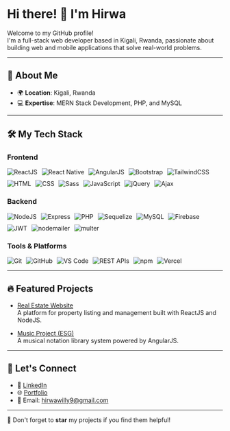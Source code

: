 # Hi there! 👋 I'm Hirwa  

Welcome to my GitHub profile!  
I'm a full-stack web developer based in Kigali, Rwanda, passionate about building web and mobile applications that solve real-world problems.  

---

## 🌟 About Me  

- 🌍 **Location**: Kigali, Rwanda  
- 💻 **Expertise**: MERN Stack Development, PHP, and MySQL  

---

## 🛠️ My Tech Stack  
### Frontend  
<div style="display: flex; flex-wrap: wrap; gap: 10px;">
  <img src="https://img.shields.io/badge/ReactJS-%2320232a.svg?style=flat&logo=react&logoColor=%2361DAFB" alt="ReactJS">
  <img src="https://img.shields.io/badge/React%20Native-%2320232a.svg?style=flat&logo=react&logoColor=%2361DAFB" alt="React Native">
  <img src="https://img.shields.io/badge/AngularJS-E23237?style=flat&logo=angularjs&logoColor=white" alt="AngularJS">
  <img src="https://img.shields.io/badge/Bootstrap-%23563D7C.svg?style=flat&logo=bootstrap&logoColor=white" alt="Bootstrap">
  <img src="https://img.shields.io/badge/TailwindCSS-%2338B2AC.svg?style=flat&logo=tailwind-css&logoColor=white" alt="TailwindCSS">
  <img src="https://img.shields.io/badge/HTML-%23E34F26.svg?style=flat&logo=html5&logoColor=white" alt="HTML">
  <img src="https://img.shields.io/badge/CSS-%231572B6.svg?style=flat&logo=css3&logoColor=white" alt="CSS">
  <img src="https://img.shields.io/badge/Sass-%23CC6699.svg?style=flat&logo=sass&logoColor=white" alt="Sass">
  <img src="https://img.shields.io/badge/JavaScript-%23F7DF1E.svg?style=flat&logo=javascript&logoColor=black" alt="JavaScript">
  <img src="https://img.shields.io/badge/jQuery-%230769AD.svg?style=flat&logo=jquery&logoColor=white" alt="jQuery">
  <img src="https://img.shields.io/badge/Ajax-007FFF?style=flat&logo=javascript&logoColor=white" alt="Ajax">
</div>

### Backend  
<div style="display: flex; flex-wrap: wrap; gap: 10px;">
  <img src="https://img.shields.io/badge/Node.js-339933?style=flat&logo=nodedotjs&logoColor=white" alt="NodeJS">
  <img src="https://img.shields.io/badge/Express.js-%23404d59.svg?style=flat&logo=express&logoColor=%2361DAFB" alt="Express">
  <img src="https://img.shields.io/badge/PHP-%23777BB4.svg?style=flat&logo=php&logoColor=white" alt="PHP">
  <img src="https://img.shields.io/badge/Sequelize-52B0E7?style=flat&logo=sequelize&logoColor=white" alt="Sequelize">
  <img src="https://img.shields.io/badge/MySQL-%2300f.svg?style=flat&logo=mysql&logoColor=white" alt="MySQL">
  <img src="https://img.shields.io/badge/Firebase-%23039BE5.svg?style=flat&logo=firebase" alt="Firebase">
  <img src="https://img.shields.io/badge/JWT-black?style=flat&logo=JSON%20web%20tokens" alt="JWT">
  <img src="https://img.shields.io/badge/nodemailer-EA4335?style=flat&logo=gmail&logoColor=white" alt="nodemailer">
  <img src="https://img.shields.io/badge/multer-4B3263?style=flat" alt="multer">
</div>

### Tools & Platforms  
<div style="display: flex; flex-wrap: wrap; gap: 10px;">
  <img src="https://img.shields.io/badge/Git-%23F05033.svg?style=flat&logo=git&logoColor=white" alt="Git">
  <img src="https://img.shields.io/badge/GitHub-%23181717.svg?style=flat&logo=github&logoColor=white" alt="GitHub">
  <img src="https://img.shields.io/badge/VS%20Code-%23007ACC.svg?style=flat&logo=visual-studio-code&logoColor=white" alt="VS Code">
  <img src="https://img.shields.io/badge/REST%20APIs-%23007ACC.svg?style=flat&logo=postman&logoColor=white" alt="REST APIs">
  <img src="https://img.shields.io/badge/npm-CB3837?style=flat&logo=npm&logoColor=white" alt="npm">
  <img src="https://img.shields.io/badge/Vercel-%23000000.svg?style=flat&logo=vercel&logoColor=white" alt="Vercel">
</div>

---

## 🔥 Featured Projects  

- [Real Estate Website](https://github.com/Hirwa9/sam-real-estate)  
  A platform for property listing and management built with ReactJS and NodeJS.  

- [Music Project (ESG)](https://esgrprwanda.com/esgrp/Services/CHM_Songs)  
  A musical notation library system powered by AngularJS.  

---

## 📨 Let's Connect  

- 💼 [LinkedIn](https://www.linkedin.com/in/hirwa-cyuzuzo-willy-94159427b/)  
- 🌐 [Portfolio](https://hirwa9.github.io/)  
- 📧 Email: hirwawilly9@gmail.com  

---  

🌟 Don't forget to **star** my projects if you find them helpful!
